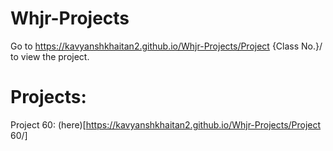 # Whjr-Projects

Go to https://kavyanshkhaitan2.github.io/Whjr-Projects/Project {Class No.}/  to view the project.

# Projects:
Project 60: (here)[https://kavyanshkhaitan2.github.io/Whjr-Projects/Project 60/]
